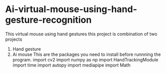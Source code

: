 # Ai-virtual-mouse-using-hand-gesture-recognition
This virtual mouse using hand gestures this project is combination of two projects 
1. Hand gesture 
2. Ai mouse 
This are the packages you need to install before runnning the program.
import cv2
import numpy as np
import HandTrackingModule
import time
import autopy
import mediapipe 
import Math

